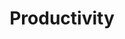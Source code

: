 ---
title: Productivity
description: Boost your productivity with tools and tips for developers.
---